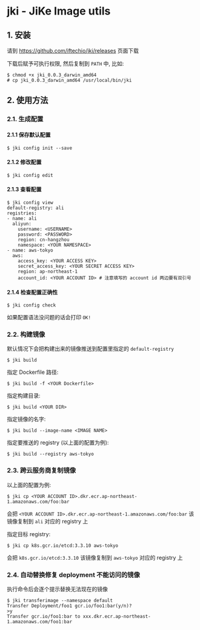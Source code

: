 # jki - JiKe Image utils

## 1. 安装

请到 https://github.com/iftechio/jki/releases 页面下载

下载后赋予可执行权限, 然后复制到 `PATH` 中, 比如:

```
$ chmod +x jki_0.0.3_darwin_amd64
# cp jki_0.0.3_darwin_amd64 /usr/local/bin/jki
```

## 2. 使用方法

### 2.1. 生成配置

#### 2.1.1 保存默认配置

```
$ jki config init --save
```

#### 2.1.2 修改配置

```
$ jki config edit
```

#### 2.1.3 查看配置

```
$ jki config view
default-registry: ali
registries:
- name: ali
  aliyun:
    username: <USERNAME>
    password: <PASSWORD>
    region: cn-hangzhou
    namespace: <YOUR NAMESPACE>
- name: aws-tokyo
  aws:
    access_key: <YOUR ACCESS KEY>
    secret_access_key: <YOUR SECRET ACCESS KEY>
    region: ap-northeast-1
    account_id: <YOUR ACCOUNT ID> # 注意填写的 account id 两边要有双引号
```

#### 2.1.4 检查配置正确性

```
$ jki config check
```

如果配置语法没问题的话会打印 `OK!`

### 2.2. 构建镜像

默认情况下会把构建出来的镜像推送到配置里指定的 `default-registry`

```
$ jki build
```

指定 Dockerfile 路径:

```
$ jki build -f <YOUR Dockerfile>
```

指定构建目录:

```
$ jki build <YOUR DIR>
```

指定镜像的名字:

```
$ jki build --image-name <IMAGE NAME>
```

指定要推送的 registry (以上面的配置为例):

```
$ jki build --registry aws-tokyo
```

### 2.3. 跨云服务商复制镜像

以上面的配置为例:

```
$ jki cp <YOUR ACCOUNT ID>.dkr.ecr.ap-northeast-1.amazonaws.com/foo:bar
```

会把 `<YOUR ACCOUNT ID>.dkr.ecr.ap-northeast-1.amazonaws.com/foo:bar` 该镜像复制到 `ali` 对应的 registry 上

指定目标 registry:

```
$ jki cp k8s.gcr.io/etcd:3.3.10 aws-tokyo
```

会把 `k8s.gcr.io/etcd:3.3.10` 该镜像复制到 `aws-tokyo` 对应的 registry 上

### 2.4. 自动替换修复 deployment 不能访问的镜像

执行命令后会逐个提示替换无法现在的镜像

```
$ jki transferimage --namespace default
Transfer Deployment/foo1 gcr.io/foo1:bar(y/n)?
>y
Transfer gcr.io/foo1:bar to xxx.dkr.ecr.ap-northeast-1.amazonaws.com/foo1:bar
```
